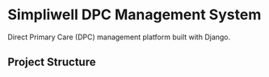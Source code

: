 # Simpliwell DPC Management System

Direct Primary Care (DPC) management platform built with Django.

## Project Structure 